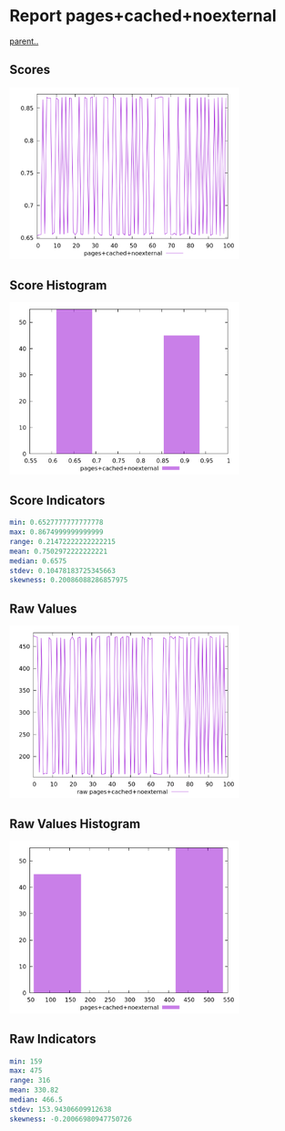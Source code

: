 # Report pages+cached+noexternal

[parent..](./..)  


## Scores

![score](./score.png)  

## Score Histogram

![hist](./hist.png)  

## Score Indicators

```yaml
min: 0.6527777777777778
max: 0.8674999999999999
range: 0.21472222222222215
mean: 0.7502972222222221
median: 0.6575
stdev: 0.10478183725345663
skewness: 0.20086088286857975

```

## Raw Values

![raw](./raw.png)  

## Raw Values Histogram

![raw hist](./raw_hist.png)  

## Raw Indicators

```yaml
min: 159
max: 475
range: 316
mean: 330.82
median: 466.5
stdev: 153.94306609912638
skewness: -0.20066980947750726

```

<style>
  img {
    max-width: 80%;
  }
</style>
      

